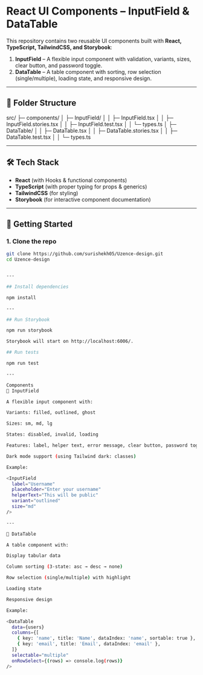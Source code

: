 # React UI Components – InputField & DataTable

This repository contains two reusable UI components built with **React, TypeScript, TailwindCSS, and Storybook**:

1. **InputField** – A flexible input component with validation, variants, sizes, clear button, and password toggle.
2. **DataTable** – A table component with sorting, row selection (single/multiple), loading state, and responsive design.

---

## 📂 Folder Structure

src/
├─ components/
│ ├─ InputField/
│ │ ├─ InputField.tsx
│ │ ├─ InputField.stories.tsx
│ │ ├─ InputField.test.tsx
│ │ └─ types.ts
│ ├─ DataTable/
│ │ ├─ DataTable.tsx
│ │ ├─ DataTable.stories.tsx
│ │ ├─ DataTable.test.tsx
│ │ └─ types.ts


---

## 🛠️ Tech Stack

- **React** (with Hooks & functional components)
- **TypeScript** (with proper typing for props & generics)
- **TailwindCSS** (for styling)
- **Storybook** (for interactive component documentation)

---

## 🚀 Getting Started

### 1. Clone the repo
```bash
git clone https://github.com/surishekh05/Uzence-design.git
cd Uzence-design


---

## Install dependencies

npm install

---

## Run Storybook

npm run storybook

Storybook will start on http://localhost:6006/.

## Run tests

npm run test

---

Components
🔹 InputField

A flexible input component with:

Variants: filled, outlined, ghost

Sizes: sm, md, lg

States: disabled, invalid, loading

Features: label, helper text, error message, clear button, password toggle

Dark mode support (using Tailwind dark: classes)

Example:

<InputField
  label="Username"
  placeholder="Enter your username"
  helperText="This will be public"
  variant="outlined"
  size="md"
/>

---

🔹 DataTable

A table component with:

Display tabular data

Column sorting (3-state: asc → desc → none)

Row selection (single/multiple) with highlight

Loading state

Responsive design

Example:

<DataTable
  data={users}
  columns={[
    { key: 'name', title: 'Name', dataIndex: 'name', sortable: true },
    { key: 'email', title: 'Email', dataIndex: 'email' },
  ]}
  selectable="multiple"
  onRowSelect={(rows) => console.log(rows)}
/>
```
